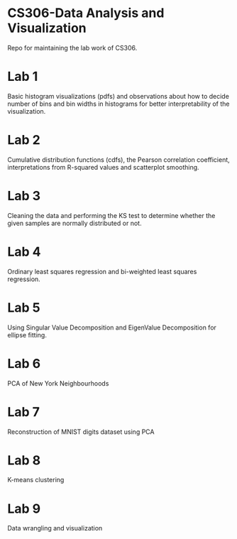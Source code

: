 # CS306-Data Analysis and Visualization
 Repo for maintaining the lab work of CS306.

# Lab 1
Basic histogram visualizations (pdfs) and observations about how to decide number of bins and bin widths in histograms for better interpretability of the visualization.

# Lab 2
Cumulative distribution functions (cdfs), the Pearson correlation coefficient, interpretations from R-squared values and scatterplot smoothing. 

# Lab 3
Cleaning the data and performing the KS test to determine whether the given samples are normally distributed or not.

# Lab 4 
Ordinary least squares regression and bi-weighted least squares regression. 

# Lab 5
Using Singular Value Decomposition and EigenValue Decomposition for ellipse fitting.

# Lab 6 
PCA of New York Neighbourhoods

# Lab 7 
Reconstruction of MNIST digits dataset using PCA

# Lab 8
K-means clustering

# Lab 9
Data wrangling and visualization


